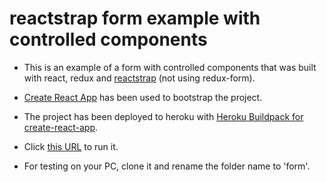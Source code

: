 # reactstrap form example with controlled components

- This is an example of a form with controlled components that was built with react, redux and [reactstrap](https://github.com/reactstrap/reactstrap) (not using redux-form).

- [Create React App](https://github.com/facebookincubator/create-react-app) has been used to bootstrap the project.

- The project has been deployed to heroku with [Heroku Buildpack for create-react-app](https://github.com/mars/create-react-app-buildpack).

- Click [this URL](https://reactstrap-form.herokuapp.com/) to run it.

- For testing on your PC, clone it and rename the folder name to 'form'.
